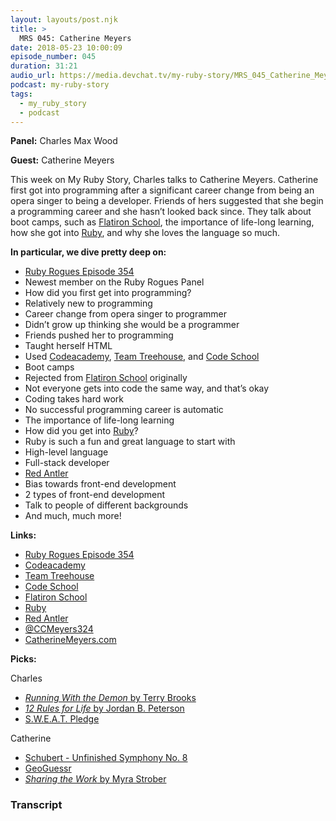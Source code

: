 ```yaml
---
layout: layouts/post.njk
title: >
  MRS 045: Catherine Meyers
date: 2018-05-23 10:00:09
episode_number: 045
duration: 31:21
audio_url: https://media.devchat.tv/my-ruby-story/MRS_045_Catherine_Meyers.mp3
podcast: my-ruby-story
tags:
  - my_ruby_story
  - podcast
---
```


**Panel:** Charles Max Wood

**Guest:** Catherine Meyers

This week on My Ruby Story, Charles talks to Catherine Meyers. Catherine first got into programming after a significant career change from being an opera singer to being a developer. Friends of hers suggested that she begin a programming career and she hasn’t looked back since. They talk about boot camps, such as [Flatiron School](https://flatironschool.com/), the importance of life-long learning, how she got into [Ruby](https://www.ruby-lang.org/en/), and why she loves the language so much.

**In particular, we dive pretty deep on:**

- [Ruby Rogues Episode 354](https://devchat.tv/ruby-rogues/rr-354-music-musicians-and-programmers-with-catherine-meyers)
- Newest member on the Ruby Rogues Panel
- How did you first get into programming?
- Relatively new to programming
- Career change from opera singer to programmer
- Didn’t grow up thinking she would be a programmer
- Friends pushed her to programming
- Taught herself HTML
- Used [Codeacademy](https://www.codecademy.com/), [Team Treehouse](https://teamtreehouse.com/create), and [Code School](https://www.codeschool.com/)
- Boot camps
- Rejected from [Flatiron School](https://flatironschool.com/) originally
- Not everyone gets into code the same way, and that’s okay
- Coding takes hard work
- No successful programming career is automatic
- The importance of life-long learning
- How did you get into [Ruby](https://www.ruby-lang.org/en/)?
- Ruby is such a fun and great language to start with
- High-level language
- Full-stack developer
- [Red Antler](https://redantler.com/)
- Bias towards front-end development
- 2 types of front-end development
- Talk to people of different backgrounds
- And much, much more!

**Links:**

- [Ruby Rogues Episode 354](https://devchat.tv/ruby-rogues/rr-354-music-musicians-and-programmers-with-catherine-meyers)
- [Codeacademy](https://www.codecademy.com/)
- [Team Treehouse](https://teamtreehouse.com/create)
- [Code School](https://www.codeschool.com/)
- [Flatiron School](https://flatironschool.com/)
- [Ruby](https://www.ruby-lang.org/en/)
- [Red Antler](https://redantler.com/)
- [@CCMeyers324](https://twitter.com/ccmeyers324?lang=en)
- [CatherineMeyers.com](http://catherinecodes.com/)

**Picks:**

Charles

- [_Running With the Demon_ by Terry Brooks](https://www.amazon.com/Running-Demon-Word-Void-Trilogy/dp/0345422589)
- [_12 Rules for Life_ by Jordan B. Peterson](https://www.amazon.com/12-Rules-Life-Antidote-Chaos/dp/0345816021)
- [S.W.E.A.T. Pledge](http://profoundlydisconnected.com/skill-work-ethic-arent-taboo/)

Catherine

- [Schubert - Unfinished Symphony No. 8](https://www.youtube.com/watch?v=uhkiivKYFvA)
- [GeoGuessr](https://geoguessr.com/)
- [_Sharing the Work_ by Myra Strober](https://www.amazon.com/Sharing-Work-Breaking-Through-Holding/dp/0262533553)

### Transcript
